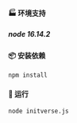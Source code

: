 #### 🏭 环境支持

##### node 16.14.2


#### 📦 安装依赖

```
npm install
```

#### 🔨 运行

```
node initverse.js
```
